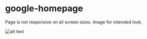 # google-homepage

Page is not responsive on all screen sizes. Image for intended look,

![alt text](https://i.imgur.com/JfG3JQi.png "Google-homepage-recreation")
